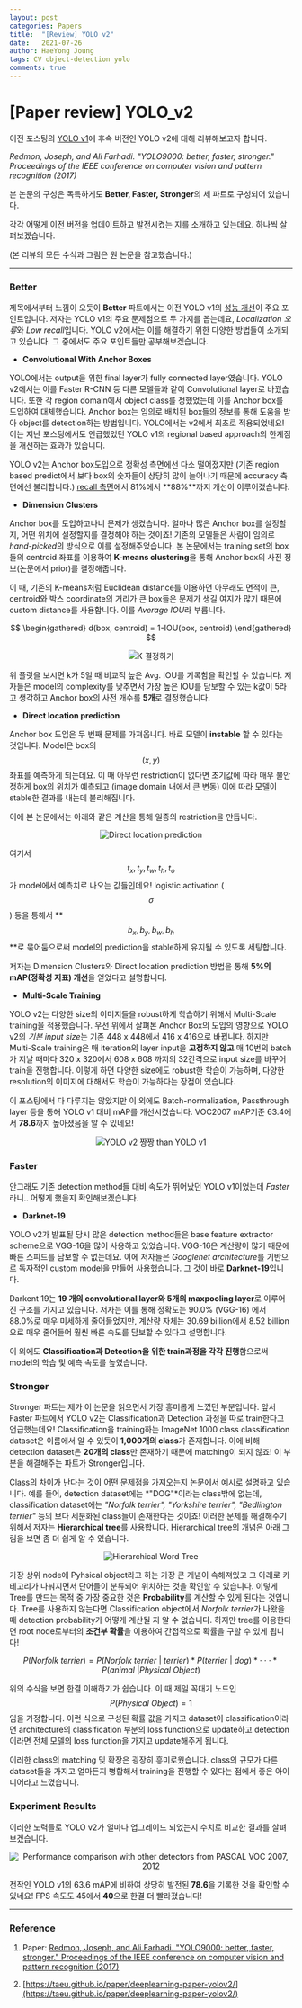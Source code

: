 ```yaml
---
layout: post
categories: Papers
title:  "[Review] YOLO v2"
date:   2021-07-26
author: HaeYong Joung
tags: CV object-detection yolo
comments: true
---
```


[Paper review] YOLO_v2 
===============

이전 포스팅의 [YOLO v1](https://decision-j.github.io/computer-vision/2021/05/31/Yolo_review.html)에 후속 버전인 YOLO v2에 대해 리뷰해보고자 합니다. 

*Redmon, Joseph, and Ali Farhadi. "YOLO9000: better, faster, stronger." Proceedings of the IEEE conference on computer vision and pattern recognition (2017)*

본 논문의 구성은 독특하게도 **Better, Faster, Stronger**의 세 파트로 구성되어 있습니다. 

각각 어떻게 이전 버전을 업데이트하고 발전시켰는 지를 소개하고 있는데요. 하나씩 살펴보겠습니다.

(본 리뷰의 모든 수식과 그림은 원 논문을 참고했습니다.)

- - -

### Better

제목에서부터 느낌이 오듯이 **Better** 파트에서는 이전 YOLO v1의 <u>성능 개선</u>이 주요 포인트입니다.  저자는 YOLO v1의 주요 문제점으로 두 가지를 꼽는데요, *Localization 오류*와 *Low recall*입니다. YOLO v2에서는 이를 해결하기 위한 다양한 방법들이 소개되고 있습니다. 그 중에서도 주요 포인트들만 공부해보겠습니다.

- **Convolutional With Anchor Boxes**

YOLO에서는 output을 위한 final layer가 fully connected layer였습니다. YOLO v2에서는 이를 Faster R-CNN 등 다른 모델들과 같이 Convolutional layer로 바꿨습니다. 또한 각 region domain에서 object class를 정했었는데 이를 Anchor box를 도입하여 대체했습니다. Anchor box는 임의로 배치된 box들의 정보를 통해 도움을 받아 object를 detection하는 방법입니다. YOLO에서는 v2에서 최초로 적용되었네요! 이는 지난 포스팅에서도 언급했었던 YOLO v1의 regional based approach의 한계점을 개선하는 효과가 있습니다.

YOLO v2는 Anchor box도입으로 정확성 측면에선 다소 떨어졌지만 (기존 region based predict에서 보다 box의 숫자들이 상당히 많이 늘어나기 때문에 accuracy 측면에선 불리합니다.) <u>recall 측면</u>에서 81%에서 **88%**까지 개선이 이루어졌습니다. 

- **Dimension Clusters**

Anchor box를 도입하고나니 문제가 생겼습니다. 얼마나 많은 Anchor box를 설정할지, 어떤 위치에 설정할지를 결정해야 하는 것이죠! 기존의 모델들은 사람이 임의로 *hand-picked*의 방식으로 이를 설정해주었습니다. 본 논문에서는 training set의 box들의 centroid 좌표를 이용하여 **K-means clustering**을 통해 Anchor box의 사전 정보(논문에서 prior)를 결정해줍니다. 

이 때, 기존의 K-means처럼 Euclidean distance를 이용하면 아무래도 면적이 큰, centroid와 박스 coordinate의 거리가 큰 box들은 문제가 생길 여지가 많기 때문에 custom distance를 사용합니다. 이를 *Average IOU*라 부릅니다.


$$
\begin{gathered}
d(box, centroid) = 1-IOU(box, centroid)
\end{gathered}
$$

<p align="center">
  <img src="https://decision-J.github.io/assets/computer_vision/YOLO_v2/kmeans.PNG" alt="K 결정하기"/>
</p>



위 플랏을 보시면 k가 5일 때 비교적 높은 Avg. IOU를 기록함을 확인할 수 있습니다. 저자들은 model의 complexity를 낮추면서 가장 높은 IOU를 담보할 수 있는 k값이 5라고 생각하고 Anchor box의 사전 개수를 **5개**로 결정했습니다.

- **Direct location prediction**

Anchor box 도입은 두 번째 문제를 가져옵니다. 바로 모델이 **instable** 할 수 있다는 것입니다. Model은 box의 $$(x,y)$$ 좌표를 예측하게 되는데요. 이 때 아무런 restriction이 없다면 초기값에 따라 매우 불안정하게 box의 위치가 예측되고 (image domain 내에서 큰 변동) 이에 따라 모델이 stable한 결과를 내는데 불리해집니다.

이에 본 논문에서는 아래와 같은 계산을 통해 일종의 restriction을 만듭니다.

<p align="center">
  <img src="https://decision-J.github.io/assets/computer_vision/YOLO_v2/direct_location_pred.PNG" alt="Direct location prediction"/>
</p>



여기서 $$t_x, t_y, t_w, t_h, t_o$$가 model에서 예측치로 나오는 값들인데요! logistic activation ($$\sigma$$) 등을 통해서 **$$b_x, b_y, b_w, b_h$$**로 묶어둠으로써 model의 prediction을 stable하게 유지될 수 있도록 세팅합니다. 

저자는 Dimension Clusters와 Direct location prediction 방법을 통해 **5%의 mAP(정확성 지표) 개선**을 얻었다고 설명합니다.

- **Multi-Scale Training**

YOLO v2는 다양한 size의 이미지들을 robust하게 학습하기 위해서 Multi-Scale training을 적용했습니다. 우선 위에서 살펴본 Anchor Box의 도입의 영향으로 YOLO v2의 *기본 input size*는 기존 448 x 448에서  416 x 416으로 바뀝니다. 하지만 Multi-Scale training은 매 iteration의 layer input을 **고정하지 않고** 매 10번의 batch가 지날 때마다 320 x 320에서 608 x 608 까지의 32간격으로 input size를 바꾸어 train을 진행합니다. 이렇게 하면 다양한 size에도 robust한 학습이 가능하며, 다양한 resolution의 이미지에 대해서도 학습이 가능하다는 장점이 있습니다. 

이 포스팅에서 다 다루지는 않았지만 이 외에도 Batch-normalization, Passthrough layer 등을 통해 YOLO v1 대비 mAP를 개선시켰습니다. VOC2007 mAP기준 63.4에서 **78.6**까지 높아졌음을 알 수 있네요! 

<p align="center">
  <img src="https://decision-J.github.io/assets/computer_vision/YOLO_v2/mAP_up.PNG" alt="YOLO v2 짱짱 than YOLO v1"/>
</p>





### Faster

안그래도 기존 detection method들 대비 속도가 뛰어났던 YOLO v1이었는데 *Faster*라니.. 어떻게 했을지 확인해보겠습니다.

* **Darknet-19**

YOLO v2가 발표될 당시 많은 detection method들은 base feature extractor scheme으로 VGG-16을 많이 사용하고 있었습니다. VGG-16은 계산량이 많기 때문에 빠른 스피드를 담보할 수 없는데요. 이에 저자들은 *Googlenet architecture*를 기반으로 독자적인 custom model을 만들어 사용했습니다. 그 것이 바로 **Darknet-19**입니다.

Darkent 19는 **19 개의 convolutional layer와 5개의 maxpooling layer**로 이루어진 구조를 가지고 있습니다. 저자는 이를 통해 정확도는 90.0% (VGG-16) 에서 88.0%로 매우 미세하게 줄어들었지만, 계산량 자체는 30.69 billion에서 8.52 billion으로 매우 줄어들어 훨씬 빠른 속도를 담보할 수 있다고 설명합니다.

이 외에도 **Classification과 Detection을 위한 train과정을 각각 진행**함으로써 model의 학습 및 예측 속도를 높였습니다. 





### Stronger

Stronger 파트는 제가 이 논문을 읽으면서 가장 흥미롭게 느꼈던 부분입니다. 앞서 Faster 파트에서 YOLO v2는 Classification과 Detection 과정을 따로 train한다고 언급했는데요! Classification을 training하는 ImageNet 1000 class classification dataset은 이름에서 알 수 있듯이 **1,000개의 class**가 존재합니다. 이에 비해 detection dataset은 **20개의 class**만 존재하기 때문에 matching이 되지 않죠! 이 부분을 해결해주는 파트가 Stronger입니다. 

Class의 차이가 난다는 것이 어떤 문제점을 가져오는지 논문에서 예시로 설명하고 있습니다. 예를 들어, detection dataset에는 *"DOG"*이라는 class밖에 없는데, classification dataset에는 *"Norfolk terrier", "Yorkshire terrier",  "Bedlington terrier"* 등의 보다 세분화된 class들이 존재한다는 것이죠! 이러한 문제를 해결해주기 위해서 저자는  **Hierarchical tree**를 사용합니다. Hierarchical tree의 개념은 아래 그림을 보면 좀 더 쉽게 알 수 있습니다.



<p align="center">
  <img src="https://decision-J.github.io/assets/computer_vision/YOLO_v2/tree.PNG" alt="Hierarchical Word Tree"/>
</p>



가장 상위 node에 Pyhsical object라고 하는 가장 큰 개념이 속해져있고 그 아래로 카테고리가 나눠지면서 단어들이 분류되어 위치하는 것을 확인할 수 있습니다. 이렇게 Tree를 만드는 목적 중 가장 중요한 것은 **Probability**를 계산할 수 있게 된다는 것입니다. Tree를 사용하지 않는다면 Classification object에서 *Norfolk terrier*가 나왔을 때 detection probability가 어떻게 계산될 지 알 수 없습니다. 하지만 tree를 이용한다면 root node로부터의 **조건부 확률**을 이용하여 간접적으로 확률을 구할 수 있게 됩니다!




$$
P(\textit{Norfolk terrier})=P(\textit{Norfolk terrier }|\textit{ terrier}) * P(\textit{terrier }|\textit{ dog}) *\cdot\cdot\cdot * P(\textit{animal } | \textit{Physical Object})
$$



위의 수식을 보면 한결 이해하기가 쉽습니다. 이 때 제일 꼭대기 노드인 $$P(\textit{Physical Object})=1$$임을 가정합니다. 이런 식으로 구성된 확률 값을 가지고 dataset이 classification이라면 architecture의 classification 부분의 loss function으로 update하고 detection이라면 전체 모델의 loss function을 가지고 update해주게 됩니다.

이러한 class의 matching 및 확장은 굉장히 흥미로웠습니다. class의 규모가 다른 dataset들을 가지고 얼마든지 병합해서 training을 진행할 수 있다는 점에서 좋은 아이디어라고 느꼈습니다.



### Experiment Results
이러한 노력들로 YOLO v2가 얼마나 업그레이드 되었는지 수치로 비교한 결과를 살펴보겠습니다.

<p align="center">
  <img src="https://decision-J.github.io/assets/computer_vision/YOLO_v2/result.PNG" alt="Performance comparison with other detectors from PASCAL VOC 2007, 2012"/>
</p>

전작인 YOLO v1의 63.6 mAP에 비하여 상당히 발전된 **78.6**을 기록한 것을 확인할 수 있네요! FPS 속도도 45에서 **40**으로 한결 더 빨라졌습니다!



- - -
### Reference

1. Paper: [Redmon, Joseph, and Ali Farhadi. "YOLO9000: better, faster, stronger." Proceedings of the IEEE conference on computer vision and pattern recognition (2017)](https://arxiv.org/pdf/1612.08242.pdf)

2. [https://taeu.github.io/paper/deeplearning-paper-yolov2/](https://taeu.github.io/paper/deeplearning-paper-yolov2/)

